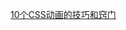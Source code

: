 [10个CSS动画的技巧和窍门](https://www.bilibili.com/video/BV1po4y1p7yv/?spm_id_from=333.1007.tianma.2-2-4.click&vd_source=3d9e9a0e7677ae790c38995a8e2d121a)